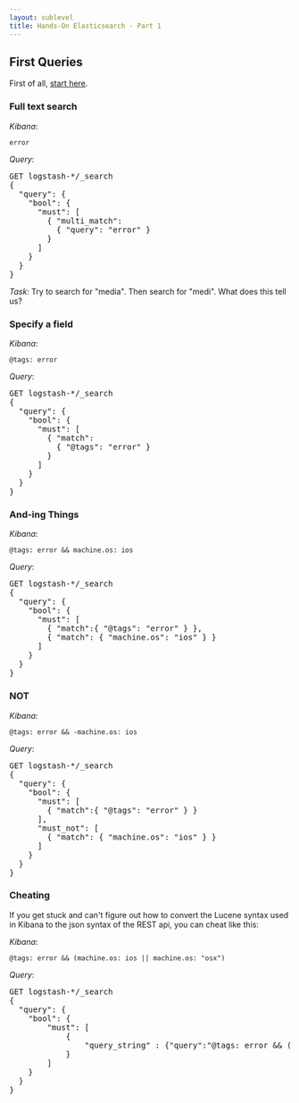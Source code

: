 ```yaml
---
layout: sublevel
title: Hands-On Elasticsearch - Part 1
---
```


## First Queries

First of all, [start  here](https://search-nddg-elasticsearch-fun-tofdyfevowxw3uvg6jyaml5brq.us-west-2.es.amazonaws.com/_plugin/kibana/app/kibana#/discover?_g=(refreshInterval:(pause:!t,value:0),time:(from:'2015-05-18T05:00:00.000Z',mode:absolute,to:'2015-05-21T04:59:59.999Z'))&_a=(columns:!(_source),index:cc172f40-5427-11e9-95d6-8d2558177170,interval:auto,query:(language:lucene,query:'*'),sort:!('@timestamp',desc))).

### Full text search

*Kibana*:
  
    error

*Query*: 

<pre>
GET logstash-*/_search
{
  "query": {
    "bool": {
      "must": [
        { "multi_match": 
          { "query": "error" }
        }
      ]
    }
  }
}
</pre>

*Task*: Try to search for "media". Then search for "medi". What does this tell us?

### Specify a field

*Kibana*:

    @tags: error

*Query*: 

<pre>
GET logstash-*/_search
{
  "query": {
    "bool": {
      "must": [
        { "match": 
          { "@tags": "error" }
        }
      ]
    }
  }
}
</pre>


### And-ing Things

*Kibana*:

    @tags: error && machine.os: ios

*Query*:

<pre>
GET logstash-*/_search
{
  "query": {
    "bool": {
      "must": [
        { "match":{ "@tags": "error" } },
        { "match": { "machine.os": "ios" } }
      ]
    }
  }
}
</pre>

### NOT

*Kibana*:

    @tags: error && -machine.os: ios

*Query*:
 
<pre>
GET logstash-*/_search
{
  "query": {
    "bool": {
      "must": [
        { "match":{ "@tags": "error" } }
      ],
      "must_not": [
        { "match": { "machine.os": "ios" } }
      ]
    }
  }
}
</pre>


### Cheating

If you get stuck and can't figure out how to convert the Lucene syntax used in Kibana to the json syntax of the REST api, you can cheat like this:

*Kibana*:

    @tags: error && (machine.os: ios || machine.os: "osx")

*Query*:

<pre>
GET logstash-*/_search
{
  "query": {
    "bool": {
        "must": [
            {
                "query_string" : {"query":"@tags: error && (machine.os: ios || machine.os: \"osx\")"}
            }
        ]
    }
  }
}
</pre>





